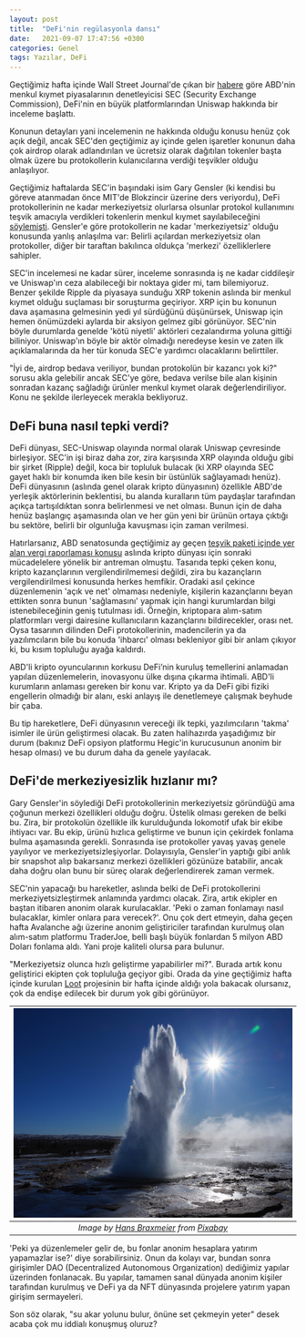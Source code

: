 ```yaml
---
layout: post
title:  "DeFi'nin regülasyonla dansı"
date:   2021-09-07 17:47:56 +0300
categories: Genel
tags: Yazılar, DeFi
---
```


Geçtiğimiz hafta içinde Wall Street Journal'de çıkan bir [habere](https://www.wsj.com/articles/regulators-investigate-crypto-exchange-developer-uniswap-labs-11630666800) göre ABD'nin menkul kıymet piyasalarının denetleyicisi SEC (Security Exchange Commission), DeFi'nin en büyük platformlarından Uniswap hakkında bir inceleme başlattı.

Konunun detayları yani incelemenin ne hakkında olduğu konusu henüz çok açık değil, ancak SEC'den geçtiğimiz ay içinde gelen işaretler konunun daha çok airdrop olarak adlandırılan ve ücretsiz olarak dağıtılan tokenler başta olmak üzere bu protokollerin kulanıcılarına verdiği teşvikler olduğu anlaşılıyor.

Geçtiğimiz haftalarda SEC'in başındaki isim Gary Gensler (ki kendisi bu göreve atanmadan önce MIT'de Blokzincir üzerine ders veriyordu), DeFi protokollerinin ne kadar merkeziyetsiz olurlarsa olsunlar protokol kullanımını teşvik amacıyla verdikleri tokenlerin menkul kıymet sayılabileceğini [söylemişti](https://www.theblockcrypto.com/linked/115016/defi-projects-regulation-sec-chairman-gensler). Gensler'e göre protokollerin ne kadar 'merkeziyetsiz' olduğu konusunda yanlış anlaşılma var: Belirli açılardan merkeziyetsiz olan protokoller, diğer bir taraftan bakılınca oldukça 'merkezi' özelliklerlere sahipler. 

SEC'in incelemesi ne kadar sürer, inceleme sonrasında iş ne kadar ciddileşir ve Uniswap'ın ceza alabileceği bir noktaya gider mi, tam bilemiyoruz. Benzer şekilde Ripple da piyasaya sunduğu XRP tokenin aslında bir menkul kıymet olduğu suçlaması bir soruşturma geçiriyor. XRP için bu konunun dava aşamasına gelmesinin yedi yıl sürdüğünü düşünürsek, Uniswap için hemen önümüzdeki aylarda bir aksiyon gelmez gibi görünüyor. SEC'nin böyle durumlarda genelde 'kötü niyetli' aktörleri cezalandırma yoluna gittiği biliniyor. Uniswap'ın böyle bir aktör olmadığı neredeyse kesin ve zaten ilk açıklamalarında da her tür konuda SEC'e yardımcı olacaklarını belirttiler.

"İyi de, airdrop bedava veriliyor, bundan protokolün bir kazancı yok ki?" sorusu akla gelebilir ancak SEC'ye göre, bedava verilse bile alan kişinin sonradan kazanç sağladığı ürünler menkul kıymet olarak değerlendiriliyor. Konu ne şekilde ilerleyecek merakla bekliyoruz.

## DeFi buna nasıl tepki verdi?
DeFi dünyası, SEC-Uniswap olayında normal olarak Uniswap çevresinde birleşiyor. SEC'in işi biraz daha zor, zira karşısında XRP olayında olduğu gibi bir şirket (Ripple) değil, koca bir topluluk bulacak (ki XRP olayında SEC gayet haklı bir konumda iken bile kesin bir üstünlük sağlayamadı henüz).
DeFi dünyasının (aslında genel olarak kripto dünyasının) özellikle ABD'de yerleşik aktörlerinin beklentisi, bu alanda kuralların tüm paydaşlar tarafından açıkça tartışıldıktan sonra belirlenmesi ve net olması. Bunun için de daha henüz başlangıç aşamasında olan ve her gün yeni bir ürünün ortaya çıktığı bu sektöre, belirli bir olgunluğa kavuşması için zaman verilmesi.

Hatırlarsanız, ABD senatosunda geçtiğimiz ay geçen [teşvik paketi içinde yer alan vergi raporlaması konusu](https://www.cnbc.com/2021/08/11/crypto-lawmakers-fought-over-the-infrastructure-bill-heres-whats-next.html) aslında kripto dünyası için sonraki mücadelelere yönelik bir antreman olmuştu. Tasarıda tepki çeken konu, kripto kazançlarının vergilendirilmemesi değildi, zira bu kazançların vergilendirilmesi konusunda herkes hemfikir. Oradaki asıl çekince düzenlemenin 'açık ve net' olmaması nedeniyle, kişilerin kazançlarını beyan ettikten sonra bunun 'sağlamasını' yapmak için hangi kurumlardan bilgi istenebileceğinin geniş tutulması idi. Örneğin, kriptopara alım-satım platformları vergi dairesine kullanıcıların kazançlarını bildirecekler, orası net. Oysa tasarının dilinden DeFi protokollerinin, madencilerin ya da yazılımcıların bile bu konuda 'ihbarcı' olması bekleniyor gibi bir anlam çıkıyor ki, bu kısım topluluğu ayağa kaldırdı.

ABD'li kripto oyuncularının korkusu DeFi’nin kuruluş temellerini anlamadan yapılan düzenlemelerin, inovasyonu ülke dışına çıkarma ihtimali. ABD'li kurumların anlaması gereken bir konu var. Kripto ya da DeFi gibi fiziki engellerin olmadığı bir alanı, eski anlayış ile denetlemeye çalışmak beyhude bir çaba. 

Bu tip hareketlere, DeFi dünyasının vereceği ilk tepki, yazılımcıların 'takma' isimler ile ürün geliştirmesi olacak. Bu zaten halihazırda yaşadığımız bir durum (bakınız DeFi opsiyon platformu Hegic'in kurucusunun anonim bir hesap olması) ve bu durum daha da genele yayılacak.

## DeFi'de merkeziyesizlik hızlanır mı?
Gary Gensler'in söylediği DeFi protokollerinin merkeziyetsiz göründüğü ama çoğunun merkezi özellikleri olduğu doğru. Üstelik olması gereken de belki bu. Zira, bir protokolün özellikle ilk kurulduğunda lokomotif ufak bir ekibe ihtiyacı var. Bu ekip, ürünü hızlıca geliştirme ve bunun için çekirdek fonlama bulma aşamasında gerekli. Sonrasında ise protokoller yavaş yavaş genele yayılıyor ve merkeziyetsizleşiyorlar. Dolayısıyla, Gensler'in yaptığı gibi anlık bir snapshot alıp bakarsanız merkezi özellikleri gözünüze batabilir, ancak daha doğru olan bunu bir süreç olarak değerlendirerek zaman vermek.

SEC'nin yapacağı bu hareketler, aslında belki de DeFi protokollerini merkeziyetsizleştirmek anlamında yardımcı olacak. Zira, artık ekipler en baştan itibaren anonim olarak kurulacaklar. 'Peki o zaman fonlamayı nasıl bulacaklar, kimler onlara para verecek?'. Onu çok dert etmeyin, daha geçen hafta Avalanche ağı üzerine anonim geliştiriciler tarafından kurulmuş olan alım-satım platformu TraderJoe, belli başlı büyük fonlardan 5 milyon ABD Doları fonlama aldı. Yani proje kaliteli olursa para bulunur.

"Merkeziyetsiz olunca hızlı geliştirme yapabilirler mi?". Burada artık konu geliştirici ekipten çok topluluğa geçiyor gibi. Orada da yine geçtiğimiz hafta içinde kurulan [Loot](https://www.lootproject.com/) projesinin bir hafta içinde aldığı yola bakacak olursanız, çok da endişe edilecek bir durum yok gibi görünüyor.

| ![geyser](/assets/geyser-3242005_800.jpg)|
|:--:| 
| *Image by [Hans Braxmeier](https://pixabay.com/users/hans-2/) from [Pixabay](https://pixabay.com/)*|

'Peki ya düzenlemeler gelir de, bu fonlar anonim hesaplara yatırım yapamazlar ise?' diye sorabilirsiniz. Onun da kolayı var, bundan sonra girişimler DAO (Decentralized Autonomous Organization) dediğimiz yapılar üzerinden fonlanacak. Bu yapılar, tamamen sanal dünyada anonim kişiler tarafından kurulmuş ve DeFi ya da NFT dünyasında projelere yatırım yapan girişim sermayeleri. 

Son söz olarak, "su akar yolunu bulur, önüne set çekmeyin yeter" desek acaba çok mu iddialı konuşmuş oluruz?
